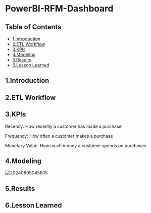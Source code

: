 # PowerBI-RFM-Dashboard
## Table of Contents
+ [1.Introduction](#1.Introduction)
+ [2.ETL Workflow](#2.ETL-Workflow)
+ [3.KPIs](#3.KPIs)
+ [4.Modeling](#4.Modeling)
+ [5.Results](#5.Results)
+ [6.Lesson Learned](#6)
## 1.Introduction
## 2.ETL Workflow
## 3.KPIs
Recency: How recently a customer has made a purchase

Frequency: How often a customer makes a purchase

Monetary Value: How much money a customer spends on purchases
## 4.Modeling 
![20240805045805](https://github.com/user-attachments/assets/e1478b26-22b0-4c70-bf2a-afc59eca0cd3)
## 5.Results
## 6.Lesson Learned
